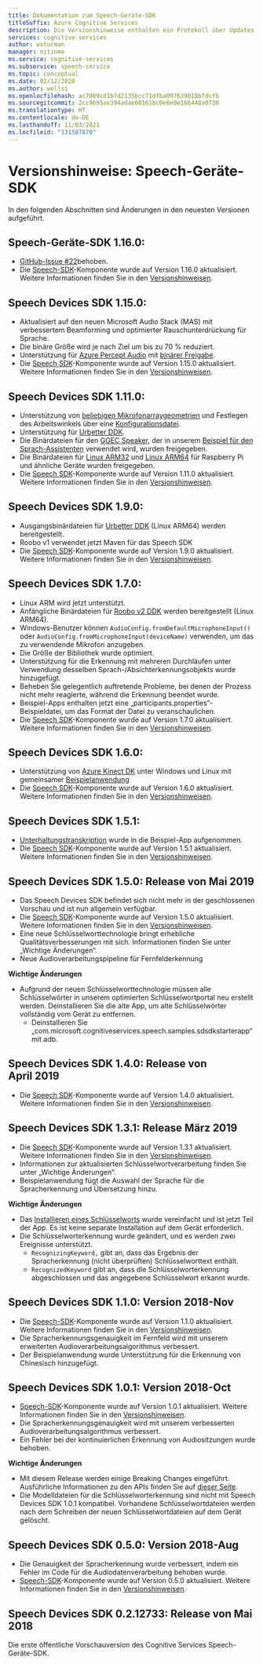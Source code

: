 ```yaml
---
title: Dokumentation zum Speech-Geräte-SDK
titleSuffix: Azure Cognitive Services
description: Die Versionshinweise enthalten ein Protokoll über Updates, Verbesserungen, Fehlerbehebungen und Änderungen am Speech-Geräte-SDK. Dieser Artikel wird mit jeder Version des Speech-Geräte-SDK aktualisiert.
services: cognitive-services
author: wsturman
manager: nitinme
ms.service: cognitive-services
ms.subservice: speech-service
ms.topic: conceptual
ms.date: 02/12/2020
ms.author: wellsi
ms.openlocfilehash: ac7009cd1b7d2135bcc71dfba097639018bfdcfb
ms.sourcegitcommit: 2cc9695ae394adae60161bc0e6e0e166440a0730
ms.translationtype: HT
ms.contentlocale: de-DE
ms.lasthandoff: 11/03/2021
ms.locfileid: "131507870"
---
```

# <a name="release-notes-speech-devices-sdk"></a>Versionshinweise: Speech-Geräte-SDK

In den folgenden Abschnitten sind Änderungen in den neuesten Versionen aufgeführt.

## <a name="speech-devices-sdk-1160"></a>Speech-Geräte-SDK 1.16.0:

- [GitHub-Issue #22](https://github.com/Azure-Samples/Cognitive-Services-Speech-Devices-SDK/issues/22)behoben.
- Die [Speech-SDK](./speech-sdk.md)-Komponente wurde auf Version 1.16.0 aktualisiert. Weitere Informationen finden Sie in den [Versionshinweisen](./releasenotes.md).

## <a name="speech-devices-sdk-1150"></a>Speech Devices SDK 1.15.0:

- Aktualisiert auf den neuen Microsoft Audio Stack (MAS) mit verbessertem Beamforming und optimierter Rauschunterdrückung für Sprache.
- Die binäre Größe wird je nach Ziel um bis zu 70 % reduziert.
- Unterstützung für [Azure Percept Audio](../../azure-percept/overview-azure-percept-audio.md) mit [binärer Freigabe](https://aka.ms/sdsdk-download-APAudio).
- Die [Speech SDK](./speech-sdk.md)-Komponente wurde auf Version 1.15.0 aktualisiert. Weitere Informationen finden Sie in den [Versionshinweisen](./releasenotes.md).

## <a name="speech-devices-sdk-1110"></a>Speech Devices SDK 1.11.0:

- Unterstützung von [beliebigen Mikrofonarraygeometrien](how-to-devices-microphone-array-configuration.md) und Festlegen des Arbeitswinkels über eine [Konfigurationsdatei](https://aka.ms/sdsdk-micarray-json).
- Unterstützung für [Urbetter DDK](http://www.urbetter.com/products_56/278.html).
- Die Binärdateien für den [GGEC Speaker](https://aka.ms/sdsdk-download-speaker), der in unserem [Beispiel für den Sprach-Assistenten](https://aka.ms/sdsdk-speaker) verwendet wird, wurden freigegeben.
- Die Binärdateien für [Linux ARM32](https://aka.ms/sdsdk-download-linux-arm32) und [Linux ARM64](https://aka.ms/sdsdk-download-linux-arm64) für Raspberry Pi und ähnliche Geräte wurden freigegeben.
- Die [Speech SDK](./speech-sdk.md)-Komponente wurde auf Version 1.11.0 aktualisiert. Weitere Informationen finden Sie in den [Versionshinweisen](./releasenotes.md).

## <a name="speech-devices-sdk-190"></a>Speech Devices SDK 1.9.0:

- Ausgangsbinärdateien für [Urbetter DDK](https://aka.ms/sdsdk-download-urbetter) (Linux ARM64) werden bereitgestellt.
- Roobo v1 verwendet jetzt Maven für das Speech SDK
- Die [Speech SDK](./speech-sdk.md)-Komponente wurde auf Version 1.9.0 aktualisiert. Weitere Informationen finden Sie in den [Versionshinweisen](./releasenotes.md).

## <a name="speech-devices-sdk-170"></a>Speech Devices SDK 1.7.0:

- Linux ARM wird jetzt unterstützt.
- Anfängliche Binärdateien für [Roobo v2 DDK](https://aka.ms/sdsdk-download-roobov2) werden bereitgestellt (Linux ARM64).
- Windows-Benutzer können `AudioConfig.fromDefaultMicrophoneInput()` oder `AudioConfig.fromMicrophoneInput(deviceName)` verwenden, um das zu verwendende Mikrofon anzugeben.
- Die Größe der Bibliothek wurde optimiert.
- Unterstützung für die Erkennung mit mehreren Durchläufen unter Verwendung desselben Sprach-/Absichterkennungsobjekts wurde hinzugefügt.
- Beheben Sie gelegentlich auftretende Probleme, bei denen der Prozess nicht mehr reagierte, während die Erkennung beendet wurde.
- Beispiel-Apps enthalten jetzt eine „participants.properties“-Beispieldatei, um das Format der Datei zu veranschaulichen.
- Die [Speech SDK](./speech-sdk.md)-Komponente wurde auf Version 1.7.0 aktualisiert. Weitere Informationen finden Sie in den [Versionshinweisen](./releasenotes.md).

## <a name="speech-devices-sdk-160"></a>Speech Devices SDK 1.6.0:

- Unterstützung von [Azure Kinect DK](https://azure.microsoft.com/services/kinect-dk/) unter Windows und Linux mit gemeinsamer [Beispielanwendung](./speech-devices-sdk.md)
- Die [Speech SDK](./speech-sdk.md)-Komponente wurde auf Version 1.6.0 aktualisiert. Weitere Informationen finden Sie in den [Versionshinweisen](./releasenotes.md).

## <a name="speech-devices-sdk-151"></a>Speech Devices SDK 1.5.1:

- [Unterhaltungstranskription](./conversation-transcription.md) wurde in die Beispiel-App aufgenommen.
- Die [Speech SDK](./speech-sdk.md)-Komponente wurde auf Version 1.5.1 aktualisiert. Weitere Informationen finden Sie in den [Versionshinweisen](./releasenotes.md).

## <a name="speech-devices-sdk-150-2019-may-release"></a>Speech Devices SDK 1.5.0: Release von Mai 2019

- Das Speech Devices SDK befindet sich nicht mehr in der geschlossenen Vorschau und ist nun allgemein verfügbar.
- Die [Speech SDK](./speech-sdk.md)-Komponente wurde auf Version 1.5.0 aktualisiert. Weitere Informationen finden Sie in den [Versionshinweisen](./releasenotes.md).
- Eine neue Schlüsselworttechnologie bringt erhebliche Qualitätsverbesserungen mit sich. Informationen finden Sie unter „Wichtige Änderungen“.
- Neue Audioverarbeitungspipeline für Fernfelderkennung

**Wichtige Änderungen**

- Aufgrund der neuen Schlüsselworttechnologie müssen alle Schlüsselwörter in unserem optimierten Schlüsselwortportal neu erstellt werden. Deinstallieren Sie die alte App, um alte Schlüsselwörter vollständig vom Gerät zu entfernen.
  - Deinstallieren Sie „com.microsoft.cognitiveservices.speech.samples.sdsdkstarterapp“ mit adb.

## <a name="speech-devices-sdk-140-2019-apr-release"></a>Speech Devices SDK 1.4.0: Release von April 2019

- Die [Speech SDK](./speech-sdk.md)-Komponente wurde auf Version 1.4.0 aktualisiert. Weitere Informationen finden Sie in den [Versionshinweisen](./releasenotes.md).

## <a name="speech-devices-sdk-131-2019-mar-release"></a>Speech Devices SDK 1.3.1: Release März 2019

- Die [Speech SDK](./speech-sdk.md)-Komponente wurde auf Version 1.3.1 aktualisiert. Weitere Informationen finden Sie in den [Versionshinweisen](./releasenotes.md).
- Informationen zur aktualisierten Schlüsselwortverarbeitung finden Sie unter „Wichtige Änderungen“.
- Beispielanwendung fügt die Auswahl der Sprache für die Spracherkennung und Übersetzung hinzu.

**Wichtige Änderungen**

- Das [Installieren eines Schlüsselworts](./custom-keyword-basics.md) wurde vereinfacht und ist jetzt Teil der App. Es ist keine separate Installation auf dem Gerät erforderlich.
- Die Schlüsselworterkennung wurde geändert, und es werden zwei Ereignisse unterstützt.
  - `RecognizingKeyword,` gibt an, dass das Ergebnis der Spracherkennung (nicht überprüften) Schlüsselworttext enthält.
  - `RecognizedKeyword` gibt an, dass die Schlüsselworterkennung abgeschlossen und das angegebene Schlüsselwort erkannt wurde.

## <a name="speech-devices-sdk-110-2018-nov-release"></a>Speech Devices SDK 1.1.0: Version 2018-Nov

- Die [Speech-SDK](./speech-sdk.md)-Komponente wurde auf Version 1.1.0 aktualisiert. Weitere Informationen finden Sie in den [Versionshinweisen](./releasenotes.md).
- Die Spracherkennungsgenauigkeit im Fernfeld wird mit unserem erweiterten Audioverarbeitungsalgorithmus verbessert.
- Der Beispielanwendung wurde Unterstützung für die Erkennung von Chinesisch hinzugefügt.

## <a name="speech-devices-sdk-101-2018-oct-release"></a>Speech Devices SDK 1.0.1: Version 2018-Oct

- [Speech-SDK](./speech-sdk.md)-Komponente wurde auf Version 1.0.1 aktualisiert. Weitere Informationen finden Sie in den [Versionshinweisen](./releasenotes.md).
- Die Spracherkennungsgenauigkeit wird mit unserem verbesserten Audioverarbeitungsalgorithmus verbessert.
- Ein Fehler bei der kontinuierlichen Erkennung von Audiositzungen wurde behoben.

**Wichtige Änderungen**

- Mit diesem Release werden einige Breaking Changes eingeführt. Ausführliche Informationen zu den APIs finden Sie auf [dieser Seite](https://aka.ms/csspeech/breakingchanges_1_0_0).
- Die Modelldateien für die Schlüsselworterkennung sind nicht mit Speech Devices SDK 1.0.1 kompatibel. Vorhandene Schlüsselwortdateien werden nach dem Schreiben der neuen Schlüsselwortdateien auf dem Gerät gelöscht.

## <a name="speech-devices-sdk-050-2018-aug-release"></a>Speech Devices SDK 0.5.0: Version 2018-Aug

- Die Genauigkeit der Spracherkennung wurde verbessert, indem ein Fehler im Code für die Audiodatenverarbeitung behoben wurde.
- [Speech-SDK](./speech-sdk.md)-Komponente wurde auf Version 0.5.0 aktualisiert. Weitere Informationen finden Sie in den [Versionshinweisen](releasenotes.md#cognitive-services-speech-sdk-050-2018-july-release).

## <a name="speech-devices-sdk-0212733-2018-may-release"></a>Speech Devices SDK 0.2.12733: Release von Mai 2018

Die erste öffentliche Vorschauversion des Cognitive Services Speech-Geräte-SDK.
